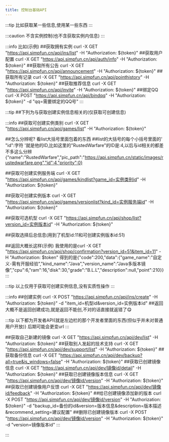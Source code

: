 ```yaml
---
title: 控制台基础API
---
```

:::tip
比如获取某一些信息,使用某一些东西
:::

:::caution
不含实例控制(也不含获取实例内信息)
:::

:::info
比如(示例)
##获取拥有实例
curl -X GET "https://api.simpfun.cn/api/ins/list" -H "Authorization: ${token}"
##获取用户配置
curl -X GET "https://api.simpfun.cn/api/auth/info" -H "Authorization: ${token}"
##获取所有公告
curl -X GET "https://api.simpfun.cn/api/announcement" -H "Authorization: ${token}"
##获取所有记录
curl -X GET "https://api.simpfun.cn/api/pointhistory" -H "Authorization: ${token}"
##获取推荐信息
curl -X GET "https://api.simpfun.cn/api/invite" -H "Authorization: ${token}"
##绑定QQ
curl -X POST "https://api.simpfun.cn/api/bindqq" -H "Authorization: ${token}" -d "qq=需要绑定的QQ号"
:::

:::tip
##下列为与获取创建实例信息相关的(仅获取可创建信息)

:::info
##获取可创建实例类别
curl -X GET "https://api.simpfun.cn/api/games/list" -H "Authorization: ${token}"

##怎么分辨呢?
看list大括号里面包着的东西
##list的大括号的每个小括号里面的' "id":字符 '就是他的ID,比如这里的"RustedWarfare"的ID是:4,以后与id相关的都差不多这么分辨
{"name":"RustedWarfare","pic_path":"https://api.simpfun.cn/static/images/rustedwarfare.png","id":4,"priority":0}

##获取可创建实例服务端
curl -X GET "https://api.simpfun.cn/api/games/kindlist?game_id=实例类别id" -H "Authorization: ${token}"

##获取可创建实例版本
curl -X GET "https://api.simpfun.cn/api/games/versionlist?kind_id=实例服务端id" -H "Authorization: ${token}"

##获取可选机型
curl -X GET "https://api.simpfun.cn/api/shop/list?version_id=实例版本id" -H "Authorization: ${token}"

##获取选择后总信息(用到了机型id:11和可创建实例版本id:51)

##返回大概长这样(示例)
我使用的是curl -X GET "https://api.simpfun.cn/api/shop/confirmation?version_id=51&item_id=11" -H "Authorization: $token"
得到的是{"code":200,"data":{"game_name":"自定义-需有开服经验","kind_name":"Java","version_name":"Java多版本镜像","cpu":6,"ram":16,"disk":30,"grade":"B.L.L","description":null,"point":210}}
:::

:::tip
以上仅用于获取可创建实例信息,没有实质性操作
:::

:::info
##创建实例
curl -X POST "https://api.simpfun.cn/api/ins/create" -H "Authorization: ${token}" -d "item_id=机型id&version_id=实例版本id"
##返回大概不是返回创建成功,就是返回不能创,不对的话直接就返错了😋

:::tip
以下都为开发者API{就是左边栏的那个开发者里面的东西(但似乎并未对普通用户开放)}
后期可能会更变url
:::

##获取自己新建的镜像
curl -X GET "https://api.simpfun.cn/api/dev/list" -H "Authorization: ${token}"
##获取别人发起的技术支持
curl -X GET "https://api.simpfun.cn/api/dev/support/list" -H "Authorization: ${token}"
##获取备份信息
curl -X GET "https://api.simpfun.cn/api/dev/backup?all=true&is_windows=false" -H "Authorization: ${token}"
##获取已创建镜像信息
curl -X GET "https://api.simpfun.cn/api/dev/镜像id/detail" -H "Authorization: ${token}"
##获取已创建镜像版本信息
curl -X GET "https://api.simpfun.cn/api/dev/镜像id/version" -H "Authorization: ${token}"
##获取已创建镜像用户反馈
curl -X GET "https://api.simpfun.cn/api/dev/镜像id/feedback" -H "Authorization: ${token}"
##给已创建镜像添加新的版本
curl -X POST "https://api.simpfun.cn/api/dev/镜像id/version" -H "Authorization: ${token}" -d "backup_id=备份的id&version=版本信息&description=版本描述&recommend_setting=建议配置"
##删除已创建镜像版本
curl -X POST "https://api.simpfun.cn/api/dev/镜像id/version" -H "Authorization: ${token}" -d "version=镜像版本id"
:::








:::

